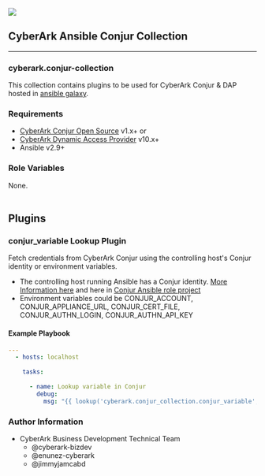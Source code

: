 ![](https://img.shields.io/badge/Certification%20Level-Community-28A745?link=https://github.com/cyberark/community/blob/master/Conjur/conventions/certification-levels.md)

## CyberArk Ansible Conjur Collection

****

### cyberark.conjur-collection

This collection contains plugins to be used for CyberArk Conjur & DAP hosted in [ansible galaxy](https://galaxy.ansible.com/cyberark/conjur).

### Requirements

- [CyberArk Conjur Open Source](https://www.conjur.org) v1.x+ or
- [CyberArk Dynamic Access Provider](https://docs.cyberark.com/Product-Doc/OnlineHelp/AAM-DAP/Latest/en/Content/Resources/_TopNav/cc_Home.htm) v10.x+
- Ansible v2.9+

### Role Variables

None.
<br>
<br>

## Plugins

### conjur_variable Lookup Plugin

Fetch credentials from CyberArk Conjur using the controlling host's Conjur identity or environment variables.

- The controlling host running Ansible has a Conjur identity. [More Information here](https://docs.conjur.org/latest/en/Content/Get%20Started/key_concepts/machine_identity.html) and here in [Conjur Ansible role project](https://github.com/cyberark/ansible-conjur-host-identity/)
- Environment variables could be CONJUR_ACCOUNT, CONJUR_APPLIANCE_URL, CONJUR_CERT_FILE, CONJUR_AUTHN_LOGIN, CONJUR_AUTHN_API_KEY

#### Example Playbook

```yaml
---
  - hosts: localhost
  
    tasks:
  
      - name: Lookup variable in Conjur
        debug:
          msg: "{{ lookup('cyberark.conjur_collection.conjur_variable', '/path/to/secret') }}"
```

### Author Information
- CyberArk Business Development Technical Team 
    - @cyberark-bizdev
    - @enunez-cyberark
    - @jimmyjamcabd

